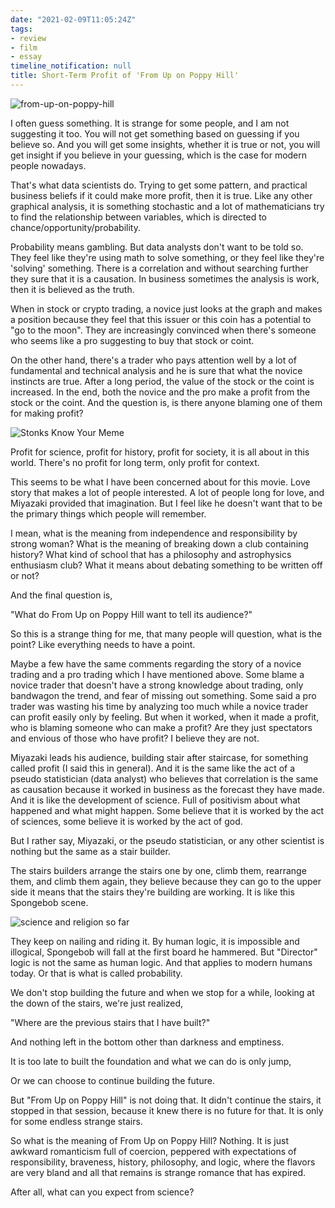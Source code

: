 ```yaml
---
date: "2021-02-09T11:05:24Z"
tags:
- review
- film
- essay
timeline_notification: null
title: Short-Term Profit of 'From Up on Poppy Hill'
---
```

![from-up-on-poppy-hill](https://i.pinimg.com/originals/b9/ce/89/b9ce89d36e6df7a15ded4f33fb756b7e.png)
  
I often guess something. It is strange for some people, and I am not suggesting it too. You will not get something based on guessing if you believe so. And you will get some insights, whether it is true or not, you will get insight if you believe in your guessing, which is the case for modern people nowadays.

That's what data scientists do. Trying to get some pattern, and practical business beliefs if it could make more profit, then it is true. Like any other graphical analysis, it is something stochastic and a lot of mathematicians try to find the relationship between variables, which is directed to chance/opportunity/probability.

Probability means gambling. But data analysts don't want to be told so. They feel like they're using math to solve something, or they feel like they're 'solving' something. There is a correlation and without searching further they sure that it is a causation. In business sometimes the analysis is work, then it is believed as the truth.

When in stock or crypto trading, a novice just looks at the graph and makes a position because they feel that this issuer or this coin has a potential to "go to the moon". They are increasingly convinced when there's someone who seems like a pro suggesting to buy that stock or coint.

On the other hand, there's a trader who pays attention well by a lot of fundamental and technical analysis and he is sure that what the novice instincts are true. After a long period, the value of the stock or the coint is increased. In the end, both the novice and the pro make a profit from the stock or the coint. And the question is, is there anyone blaming one of them for making profit?

![Stonks Know Your Meme](https://i.kym-cdn.com/entries/icons/original/000/029/959/Screen_Shot_2019-06-05_at_1.26.32_PM.jpg)



Profit for science, profit for history, profit for society, it is all about in this world. There's no profit for long term, only profit for context.

This seems to be what I have been concerned about for this movie. Love story that makes a lot of people interested. A lot of people long for love, and Miyazaki provided that imagination. But I feel like he doesn't want that to be the primary things which people will remember.

I mean, what is the meaning from independence and responsibility by strong woman? What is the meaning of breaking down a club containing history? What kind of school that has a philosophy and astrophysics enthusiasm club? What it means about debating something to be written off or not?

And the final question is,

"What do From Up on Poppy Hill want to tell its audience?"

So this is a strange thing for me, that many people will question, what is the point? Like everything needs to have a point.

Maybe a few have the same comments regarding the story of a novice trading and a pro trading which I have mentioned above. Some blame a novice trader that doesn't have a strong knowledge about trading, only bandwagon the trend, and fear of missing out something. Some said a pro trader was wasting his time by analyzing too much while a novice trader can profit easily only by feeling. But when it worked, when it made a profit, who is blaming someone who can make a profit? Are they just spectators and envious of those who have profit? I believe they are not.

Miyazaki leads his audience, building stair after staircase, for something called profit (I said this in general). And it is the same like the act of a pseudo statistician (data analyst) who believes that correlation is the same as causation because it worked in business as the forecast they have made. And it is like the development of science. Full of positivism about what happened and what might happen. Some believe that it is worked by the act of sciences, some believe it is worked by the act of god.

But I rather say, Miyazaki, or the pseudo statistician, or any other scientist is nothing but the same as a stair builder.

The stairs builders arrange the stairs one by one, climb them, rearrange them, and climb them again, they believe because they can go to the upper side it means that the stairs they're building are working. It is like this Spongebob scene.

![science and religion so far](https://i.redd.it/0sjoypp5abc11.gif)

They keep on nailing and riding it. By human logic, it is impossible and illogical, Spongebob will fall at the first board he hammered. But "Director" logic is not the same as human logic. And that applies to modern humans today. Or that is what is called probability.

We don't stop building the future and when we stop for a while, looking at the down of the stairs, we're just realized,

"Where are the previous stairs that I have built?"

And nothing left in the bottom other than darkness and emptiness.

It is too late to built the foundation and what we can do is only jump,

Or we can choose to continue building the future.

But "From Up on Poppy Hill" is not doing that. It didn't continue the stairs, it stopped in that session, because it knew there is no future for that. It is only for some endless strange stairs.

So what is the meaning of From Up on Poppy Hill? Nothing. It is just awkward romanticism full of coercion, peppered with expectations of responsibility, braveness, history, philosophy, and logic, where the flavors are very bland and all that remains is strange romance that has expired.

After all, what can you expect from science?